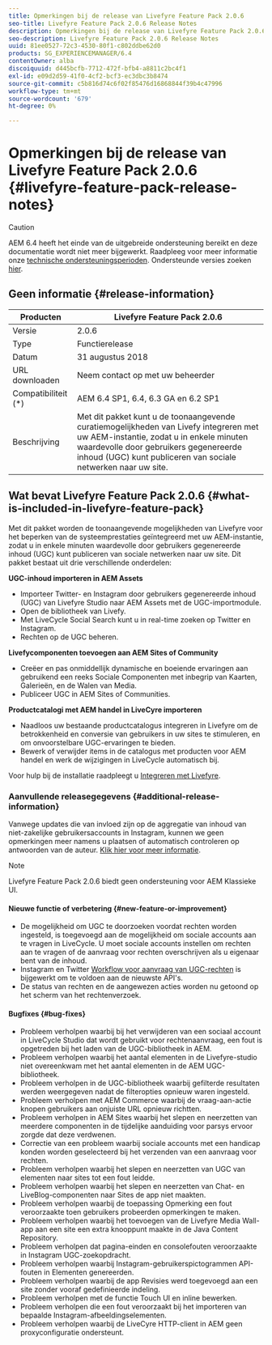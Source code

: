 ```yaml
---
title: Opmerkingen bij de release van Livefyre Feature Pack 2.0.6
seo-title: Livefyre Feature Pack 2.0.6 Release Notes
description: Opmerkingen bij de release van Livefyre Feature Pack 2.0.6
seo-description: Livefyre Feature Pack 2.0.6 Release Notes
uuid: 81ee0527-72c3-4530-80f1-c802ddbe62d0
products: SG_EXPERIENCEMANAGER/6.4
contentOwner: alba
discoiquuid: d445bcfb-7712-472f-bfb4-a8811c2bc4f1
exl-id: e09d2d59-41f0-4cf2-bcf3-ec3dbc3b8474
source-git-commit: c5b816d74c6f02f85476d16868844f39b4c47996
workflow-type: tm+mt
source-wordcount: '679'
ht-degree: 0%

---
```


# Opmerkingen bij de release van Livefyre Feature Pack 2.0.6 {#livefyre-feature-pack-release-notes}

>[!CAUTION]
>
>AEM 6.4 heeft het einde van de uitgebreide ondersteuning bereikt en deze documentatie wordt niet meer bijgewerkt. Raadpleeg voor meer informatie onze [technische ondersteuningsperioden](https://helpx.adobe.com/support/programs/eol-matrix.html). Ondersteunde versies zoeken [hier](https://experienceleague.adobe.com/docs/).

## Geen informatie {#release-information}

| Producten | Livefyre Feature Pack 2.0.6 |
|--- |--- |
| Versie | 2.0.6 |
| Type | Functierelease |
| Datum | 31 augustus 2018 |
| URL downloaden | Neem contact op met uw beheerder |
| Compatibiliteit (*) | AEM 6.4 SP1, 6.4, 6.3 GA en 6.2 SP1 |
| Beschrijving | Met dit pakket kunt u de toonaangevende curatiemogelijkheden van Livefy integreren met uw AEM-instantie, zodat u in enkele minuten waardevolle door gebruikers gegenereerde inhoud (UGC) kunt publiceren van sociale netwerken naar uw site. |

## Wat bevat Livefyre Feature Pack 2.0.6 {#what-is-included-in-livefyre-feature-pack}

Met dit pakket worden de toonaangevende mogelijkheden van Livefyre voor het beperken van de systeemprestaties geïntegreerd met uw AEM-instantie, zodat u in enkele minuten waardevolle door gebruikers gegenereerde inhoud (UGC) kunt publiceren van sociale netwerken naar uw site. Dit pakket bestaat uit drie verschillende onderdelen:

**UGC-inhoud importeren in AEM Assets**

* Importeer Twitter- en Instagram door gebruikers gegenereerde inhoud (UGC) van Livefyre Studio naar AEM Assets met de UGC-importmodule.
* Open de bibliotheek van Livefy.
* Met LiveCycle Social Search kunt u in real-time zoeken op Twitter en Instagram.
* Rechten op de UGC beheren.

**Livefycomponenten toevoegen aan AEM Sites of Community**

* Creëer en pas onmiddellijk dynamische en boeiende ervaringen aan gebruikend een reeks Sociale Componenten met inbegrip van Kaarten, Galerieën, en de Walen van Media.
* Publiceer UGC in AEM Sites of Communities.

**Productcatalogi met AEM handel in LiveCyre importeren**

* Naadloos uw bestaande productcatalogus integreren in Livefyre om de betrokkenheid en conversie van gebruikers in uw sites te stimuleren, en om onvoorstelbare UGC-ervaringen te bieden.
* Bewerk of verwijder items in de catalogus met producten voor AEM handel en werk de wijzigingen in LiveCycle automatisch bij.

Voor hulp bij de installatie raadpleegt u [Integreren met Livefyre](https://experienceleague.adobe.com/docs/experience-manager-64/administering/integration/livefyre.html).

### Aanvullende releasegegevens {#additional-release-information}

Vanwege updates die van invloed zijn op de aggregatie van inhoud van niet-zakelijke gebruikersaccounts in Instagram, kunnen we geen opmerkingen meer namens u plaatsen of automatisch controleren op antwoorden van de auteur. [Klik hier voor meer informatie](https://developers.facebook.com/blog/post/2018/04/04/facebook-api-platform-product-changes/).

>[!NOTE]
>
>Livefyre Feature Pack 2.0.6 biedt geen ondersteuning voor AEM Klassieke UI.

#### Nieuwe functie of verbetering {#new-feature-or-improvement}

* De mogelijkheid om UGC te doorzoeken voordat rechten worden ingesteld, is toegevoegd aan de mogelijkheid om sociale accounts aan te vragen in LiveCycle. U moet sociale accounts instellen om rechten aan te vragen of de aanvraag voor rechten overschrijven als u eigenaar bent van de inhoud.
* Instagram en Twitter [Workflow voor aanvraag van UGC-rechten](https://experienceleague.adobe.com/docs/experience-manager-64/administering/integration/livefyre.html) is bijgewerkt om te voldoen aan de nieuwste API&#39;s.
* De status van rechten en de aangewezen acties worden nu getoond op het scherm van het rechtenverzoek.

#### Bugfixes {#bug-fixes}

* Probleem verholpen waarbij bij het verwijderen van een sociaal account in LiveCycle Studio dat wordt gebruikt voor rechtenaanvraag, een fout is opgetreden bij het laden van de UGC-bibliotheek in AEM.
* Probleem verholpen waarbij het aantal elementen in de Livefyre-studio niet overeenkwam met het aantal elementen in de AEM UGC-bibliotheek.
* Probleem verholpen in de UGC-bibliotheek waarbij gefilterde resultaten werden weergegeven nadat de filteropties opnieuw waren ingesteld.
* Probleem verholpen met AEM Commerce waarbij de vraag-aan-actie knopen gebruikers aan onjuiste URL opnieuw richtten.
* Probleem verholpen in AEM Sites waarbij het slepen en neerzetten van meerdere componenten in de tijdelijke aanduiding voor parsys ervoor zorgde dat deze verdwenen.
* Correctie van een probleem waarbij sociale accounts met een handicap konden worden geselecteerd bij het verzenden van een aanvraag voor rechten.
* Probleem verholpen waarbij het slepen en neerzetten van UGC van elementen naar sites tot een fout leidde.
* Probleem verholpen waarbij het slepen en neerzetten van Chat- en LiveBlog-componenten naar Sites de app niet maakten.
* Probleem verholpen waarbij de toepassing Opmerking een fout veroorzaakte toen gebruikers probeerden opmerkingen te maken.
* Probleem verholpen waarbij het toevoegen van de Livefyre Media Wall-app aan een site een extra knooppunt maakte in de Java Content Repository.
* Probleem verholpen dat pagina-einden en consolefouten veroorzaakte in Instagram UGC-zoekopdracht.
* Probleem verholpen waarbij Instagram-gebruikerspictogrammen API-fouten in Elementen genereerden.
* Probleem verholpen waarbij de app Revisies werd toegevoegd aan een site zonder vooraf gedefinieerde indeling.
* Probleem verholpen met de functie Touch UI en inline bewerken.
* Probleem verholpen die een fout veroorzaakt bij het importeren van bepaalde Instagram-afbeeldingselementen.
* Probleem verholpen waarbij de LiveCyre HTTP-client in AEM geen proxyconfiguratie ondersteunt.
